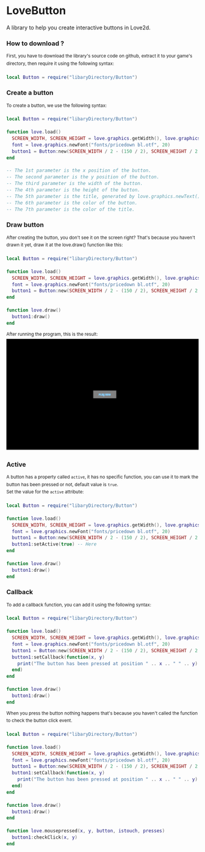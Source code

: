 # LoveButton

A library to help you create interactive buttons in Love2d.
### How to download ?
<sup>First, you have to download the library's source code on github, extract it to your game's directory, then require it using the following syntax:</sup>
```lua
local Button = require("libaryDirectory/Button")
```
### Create a button

<sup>To create a button, we use the following syntax:</sup>
```lua
local Button = require("libaryDirectory/Button")

function love.load()
  SCREEN_WIDTH, SCREEN_HEIGHT = love.graphics.getWidth(), love.graphics.getHeight()
  font = love.graphics.newFont("fonts/pricedown bl.otf", 20)
  button1 = Button:new(SCREEN_WIDTH / 2 - (150 / 2), SCREEN_HEIGHT / 2 - (50 / 2), 150, 50, love.graphics.newText(font, "Play Now"), {128, 128, 128}, {135, 206, 250})
end

-- The 1st parameter is the x position of the button.
-- The second parameter is the y position of the button.
-- The third parameter is the width of the button.
-- The 4th parameter is the height of the button.
-- The 5th parameter is the title, generated by love.graphics.newText().
-- The 6th parameter is the color of the button.
-- The 7th parameter is the color of the title.
```
### Draw button

<sup>After creating the button, you don't see it on the screen right? That's because you haven't drawn it yet, draw it at the love.draw() function like this: </sup>
```lua
local Button = require("libaryDirectory/Button")

function love.load()
  SCREEN_WIDTH, SCREEN_HEIGHT = love.graphics.getWidth(), love.graphics.getHeight()
  font = love.graphics.newFont("fonts/pricedown bl.otf", 20)
  button1 = Button:new(SCREEN_WIDTH / 2 - (150 / 2), SCREEN_HEIGHT / 2 - (50 / 2), 150, 50, love.graphics.newText(font, "Play Now"), {128, 128, 128}, {135, 206, 250})
end

function love.draw()
  button1:draw()
end
```
<sup>After running the program, this is the result: </sup>
![](Untitled.png)
### Active

<sup>A button has a property called ```active```, it has no specific function, you can use it to mark the button has been pressed or not, default value is ```true```.</sup>
<br/>
<sup>Set the value for the ```active``` attribute: </sup>
```lua
local Button = require("libaryDirectory/Button")

function love.load()
  SCREEN_WIDTH, SCREEN_HEIGHT = love.graphics.getWidth(), love.graphics.getHeight()
  font = love.graphics.newFont("fonts/pricedown bl.otf", 20)
  button1 = Button:new(SCREEN_WIDTH / 2 - (150 / 2), SCREEN_HEIGHT / 2 - (50 / 2), 150, 50, love.graphics.newText(font, "Play Now"), {128, 128, 128}, {135, 206, 250})
  button1:setActive(true) -- Here
end

function love.draw()
  button1:draw()
end
```

### Callback

<sup>To add a callback function, you can add it using the following syntax: </sup>
```lua
local Button = require("libaryDirectory/Button")

function love.load()
  SCREEN_WIDTH, SCREEN_HEIGHT = love.graphics.getWidth(), love.graphics.getHeight()
  font = love.graphics.newFont("fonts/pricedown bl.otf", 20)
  button1 = Button:new(SCREEN_WIDTH / 2 - (150 / 2), SCREEN_HEIGHT / 2 - (50 / 2), 150, 50, love.graphics.newText(font, "Play Now"), {128, 128, 128}, {135, 206, 250})
  button1:setCallback(function(x, y)
    print("The button has been pressed at position " .. x .. " " .. y)
  end)
end

function love.draw()
  button1:draw()
end
```

<sup>When you press the button nothing happens that's because you haven't called the function to check the button click event. </sup>

```lua
local Button = require("libaryDirectory/Button")

function love.load()
  SCREEN_WIDTH, SCREEN_HEIGHT = love.graphics.getWidth(), love.graphics.getHeight()
  font = love.graphics.newFont("fonts/pricedown bl.otf", 20)
  button1 = Button:new(SCREEN_WIDTH / 2 - (150 / 2), SCREEN_HEIGHT / 2 - (50 / 2), 150, 50, love.graphics.newText(font, "Play Now"), {128, 128, 128}, {135, 206, 250})
  button1:setCallback(function(x, y)
    print("The button has been pressed at position " .. x .. " " .. y)
  end)
end

function love.draw()
  button1:draw()
end

function love.mousepressed(x, y, button, istouch, presses)
  button1:checkClick(x, y)
end
```
